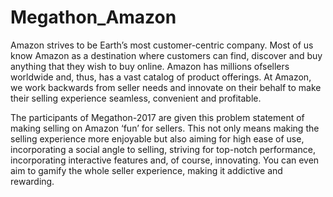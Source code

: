 # Megathon_Amazon


Amazon strives to be Earth’s most customer-centric company. Most of us
know Amazon as a destination where customers can find, discover and buy
anything that they wish to buy online. Amazon has millions​ ​of​ ​sellers
worldwide and, thus, has a vast catalog of product offerings. At Amazon,
we work backwards from seller needs and innovate on their behalf to make
their selling experience seamless, convenient and profitable.

The participants of Megathon-2017 are given this problem statement of
making selling on Amazon ‘fun’ for sellers. This not only means making the
selling experience more enjoyable but also aiming for high ease of use,
incorporating a social angle to selling, striving for top-notch performance,
incorporating interactive features and, of course, innovating. You can even
aim to gamify the whole seller experience, making it addictive and
rewarding.
